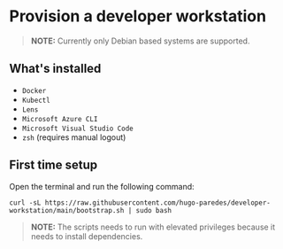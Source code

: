 # Provision a developer workstation

> **NOTE:** Currently only Debian based systems are supported.

## What's installed

* `Docker`
* `Kubectl`
* `Lens`
* `Microsoft Azure CLI`
* `Microsoft Visual Studio Code`
* `zsh` (requires manual logout)

## First time setup

Open the terminal and run the following command:

```shell
curl -sL https://raw.githubusercontent.com/hugo-paredes/developer-workstation/main/bootstrap.sh | sudo bash
```

> **NOTE:** The scripts needs to run with elevated privileges because it needs to install dependencies.
